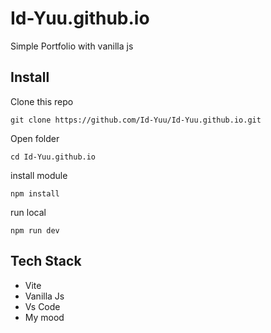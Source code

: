 # Id-Yuu.github.io
Simple Portfolio with vanilla js

## Install
Clone this repo
```
git clone https://github.com/Id-Yuu/Id-Yuu.github.io.git
```
Open folder
```
cd Id-Yuu.github.io
```
install module
```
npm install
```
run local
```
npm run dev
```

## Tech Stack
- Vite
- Vanilla Js
- Vs Code
- My mood
